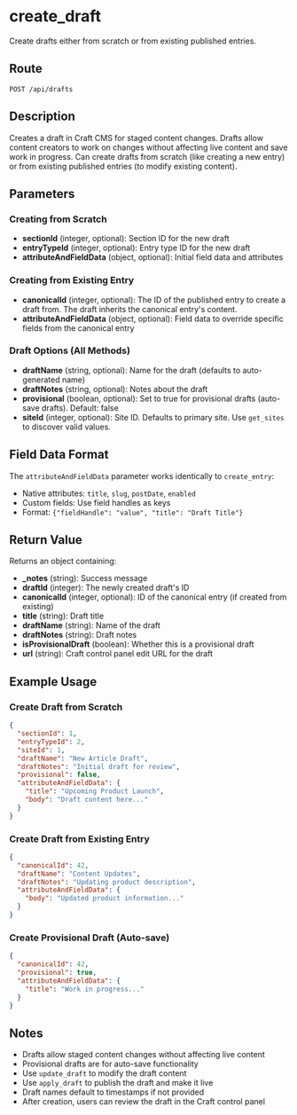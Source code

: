# create_draft

Create drafts either from scratch or from existing published entries.

## Route

`POST /api/drafts`

## Description

Creates a draft in Craft CMS for staged content changes. Drafts allow content creators to work on changes without affecting live content and save work in progress. Can create drafts from scratch (like creating a new entry) or from existing published entries (to modify existing content).

## Parameters

### Creating from Scratch

- **sectionId** (integer, optional): Section ID for the new draft
- **entryTypeId** (integer, optional): Entry type ID for the new draft
- **attributeAndFieldData** (object, optional): Initial field data and attributes

### Creating from Existing Entry

- **canonicalId** (integer, optional): The ID of the published entry to create a draft from. The draft inherits the canonical entry's content.
- **attributeAndFieldData** (object, optional): Field data to override specific fields from the canonical entry

### Draft Options (All Methods)

- **draftName** (string, optional): Name for the draft (defaults to auto-generated name)
- **draftNotes** (string, optional): Notes about the draft
- **provisional** (boolean, optional): Set to true for provisional drafts (auto-save drafts). Default: false
- **siteId** (integer, optional): Site ID. Defaults to primary site. Use `get_sites` to discover valid values.

## Field Data Format

The `attributeAndFieldData` parameter works identically to `create_entry`:

- Native attributes: `title`, `slug`, `postDate`, `enabled`
- Custom fields: Use field handles as keys
- Format: `{"fieldHandle": "value", "title": "Draft Title"}`

## Return Value

Returns an object containing:

- **_notes** (string): Success message
- **draftId** (integer): The newly created draft's ID
- **canonicalId** (integer, optional): ID of the canonical entry (if created from existing)
- **title** (string): Draft title
- **draftName** (string): Name of the draft
- **draftNotes** (string): Draft notes
- **isProvisionalDraft** (boolean): Whether this is a provisional draft
- **url** (string): Craft control panel edit URL for the draft

## Example Usage

### Create Draft from Scratch
```json
{
  "sectionId": 1,
  "entryTypeId": 2,
  "siteId": 1,
  "draftName": "New Article Draft",
  "draftNotes": "Initial draft for review",
  "provisional": false,
  "attributeAndFieldData": {
    "title": "Upcoming Product Launch",
    "body": "Draft content here..."
  }
}
```

### Create Draft from Existing Entry
```json
{
  "canonicalId": 42,
  "draftName": "Content Updates",
  "draftNotes": "Updating product description",
  "attributeAndFieldData": {
    "body": "Updated product information..."
  }
}
```

### Create Provisional Draft (Auto-save)
```json
{
  "canonicalId": 42,
  "provisional": true,
  "attributeAndFieldData": {
    "title": "Work in progress..."
  }
}
```

## Notes

- Drafts allow staged content changes without affecting live content
- Provisional drafts are for auto-save functionality
- Use `update_draft` to modify the draft content
- Use `apply_draft` to publish the draft and make it live
- Draft names default to timestamps if not provided
- After creation, users can review the draft in the Craft control panel
